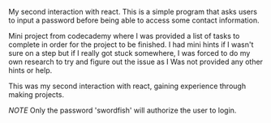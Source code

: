 My second interaction with react. This is a simple program that asks users to input a password before being able to access some contact information.

Mini project from codecademy where I was provided a list of tasks to complete in order for the project to be finished. I had mini hints if I wasn't sure on a step but if I really got stuck somewhere, I was forced to do my own research to try and figure out the issue as I Was not provided any other hints or help.

This was my second interaction with react, gaining experience through making projects.

*NOTE*
Only the password 'swordfish' will authorize the user to login.
